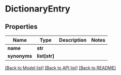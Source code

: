 # DictionaryEntry

## Properties
Name | Type | Description | Notes
------------ | ------------- | ------------- | -------------
**name** | **str** |  | 
**synonyms** | **list[str]** |  | 

[[Back to Model list]](../README.md#documentation-for-models) [[Back to API list]](../README.md#documentation-for-api-endpoints) [[Back to README]](../README.md)


